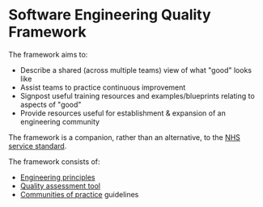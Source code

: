 # Software Engineering Quality Framework

The framework aims to:
* Describe a shared (across multiple teams) view of what "good" looks like
* Assist teams to practice continuous improvement
* Signpost useful training resources and examples/blueprints relating to aspects of "good"
* Provide resources useful for establishment & expansion of an engineering community

The framework is a companion, rather than an alternative, to the [NHS service standard](https://service-manual.nhs.uk/service-standard).

The framework consists of:
* [Engineering principles](principles.md)
* [Quality assessment tool](assessment.md)
* [Communities of practice](communities-of-practice.md) guidelines
